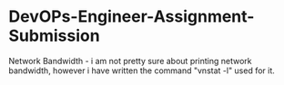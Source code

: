# DevOPs-Engineer-Assignment-Submission

Network Bandwidth - i am not pretty sure about printing network bandwidth, however i have written the command "vnstat -l" used for it.
